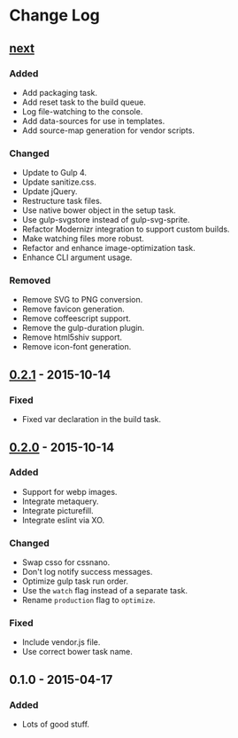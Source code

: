 # Change Log

## [next]

### Added
- Add packaging task.
- Add reset task to the build queue.
- Log file-watching to the console.
- Add data-sources for use in templates.
- Add source-map generation for vendor scripts.

### Changed
- Update to Gulp 4.
- Update sanitize.css.
- Update jQuery.
- Restructure task files.
- Use native bower object in the setup task.
- Use gulp-svgstore instead of gulp-svg-sprite.
- Refactor Modernizr integration to support custom builds.
- Make watching files more robust.
- Refactor and enhance image-optimization task.
- Enhance CLI argument usage.

### Removed
- Remove SVG to PNG conversion.
- Remove favicon generation.
- Remove coffeescript support.
- Remove the gulp-duration plugin.
- Remove html5shiv support.
- Remove icon-font generation.

## [0.2.1] - 2015-10-14

### Fixed
- Fixed var declaration in the build task.

## [0.2.0] - 2015-10-14

### Added
- Support for webp images.
- Integrate metaquery.
- Integrate picturefill.
- Integrate eslint via XO.

### Changed
- Swap csso for cssnano.
- Don't log notify success messages.
- Optimize gulp task run order.
- Use the `watch` flag instead of a separate task.
- Rename `production` flag to `optimize`.

### Fixed
- Include vendor.js file.
- Use correct bower task name.

## 0.1.0 - 2015-04-17

### Added
- Lots of good stuff.

[next]: https://github.com/thasmo/gulp.boilerplate/compare/v0.2.1...HEAD
[0.2.1]: https://github.com/thasmo/gulp.boilerplate/compare/v0.2.0...v0.2.1
[0.2.0]: https://github.com/thasmo/gulp.boilerplate/compare/v0.1.0...v0.2.0
